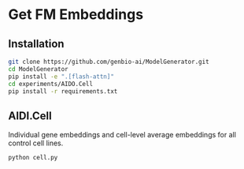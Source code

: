# Get FM Embeddings

## Installation
```bash
git clone https://github.com/genbio-ai/ModelGenerator.git
cd ModelGenerator
pip install -e ".[flash-attn]"
cd experiments/AIDO.Cell
pip install -r requirements.txt
```

## AIDI.Cell

Individual gene embeddings and cell-level average embeddings for all control cell lines.

```bash
python cell.py
```
